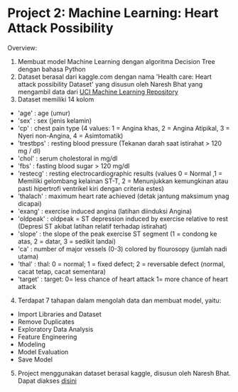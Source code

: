 # Project 2: Machine Learning: Heart Attack Possibility

Overview:
1. Membuat model Machine Learning dengan algoritma Decision Tree dengan bahasa Python
2. Dataset berasal dari kaggle.com dengan nama 'Health care: Heart attack possibility Dataset' yang disusun oleh Naresh Bhat yang mengambil data dari [UCI Machine Learning Repository](https://archive.ics.uci.edu/ml/datasets/Heart+Disease)
3. Dataset memiliki 14 kolom
  - 'age' : age (umur)
  - 'sex' : sex (jenis kelamin)
  - 'cp' : chest pain type (4 values: 1 = Angina khas, 2 = Angina Atipikal, 3 = Nyeri non-Angina, 4 = Asimtomatik)
  - 'trestbps' : resting blood pressure (Tekanan darah saat istirahat > 120 mg / dl)
  - 'chol' : serum cholestoral in mg/dl
  - 'fbs' : fasting blood sugar > 120 mg/dl
  - 'restecg' : resting electrocardiographic results (values 0 = Normal ,1 = Memiliki gelombang kelainan ST-T, 2 = Menunjukkan kemungkinan atau pasti hipertrofi ventrikel kiri dengan criteria estes)
  - 'thalach' : maximum heart rate achieved (detak jantung maksimum ynag dicapai)
  - 'exang' : exercise induced angina (latihan diinduksi Angina)
  - 'oldpeak' : oldpeak = ST depression induced by exercise relative to rest (Depresi ST akibat latihan relatif terhadap istirahat)
  - 'slope' : the slope of the peak exercise ST segment (1 = condong ke atas, 2 = datar, 3 = sedikit landai)
  - 'ca' : number of major vessels (0-3) colored by flourosopy (jumlah nadi utama)
  - 'thal' : thal: 0 = normal; 1 = fixed defect; 2 = reversable defect (normal, cacat tetap, cacat sementara)
  - 'target' : target: 0= less chance of heart attack 1= more chance of heart attack

4. Terdapat 7 tahapan dalam mengolah data dan membuat model, yaitu:
  - Import Libraries and Dataset
  - Remove Duplicates
  - Exploratory Data Analysis
  - Feature Engineering
  - Modeling
  - Model Evaluation
  - Save Model
5. Project menggunakan dataset berasal kaggle, disusun oleh Naresh Bhat. Dapat diakses [disini](https://www.kaggle.com/nareshbhat/health-care-data-set-on-heart-attack-possibility)
